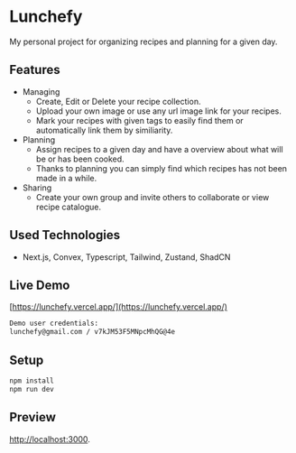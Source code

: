 # Lunchefy

My personal project for organizing recipes and planning for a given day.

## Features

- Managing
  - Create, Edit or Delete your recipe collection.
  - Upload your own image or use any url image link for your recipes.
  - Mark your recipes with given tags to easily find them or automatically link them by similiarity.
- Planning
  - Assign recipes to a given day and have a overview about what will be or has been cooked.
  - Thanks to planning you can simply find which recipes has not been made in a while.
- Sharing
  - Create your own group and invite others to collaborate or view recipe catalogue.

## Used Technologies

- Next.js, Convex, Typescript, Tailwind, Zustand, ShadCN

## Live Demo

[https://lunchefy.vercel.app/](https://lunchefy.vercel.app/)

```bash
Demo user credentials:
lunchefy@gmail.com / v7kJM53F5MNpcMhQG@4e
```

## Setup

```bash
npm install
npm run dev
```

## Preview

[http://localhost:3000](http://localhost:3000).
